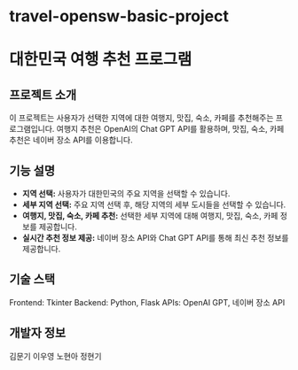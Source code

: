 # travel-opensw-basic-project
# 대한민국 여행 추천 프로그램

## 프로젝트 소개
이 프로젝트는 사용자가 선택한 지역에 대한 여행지, 맛집, 숙소, 카페를 추천해주는 프로그램입니다. 
여행지 추천은 OpenAI의 Chat GPT API를 활용하며, 맛집, 숙소, 카페 추천은 네이버 장소 API를 이용합니다.

## 기능 설명
- **지역 선택:** 사용자가 대한민국의 주요 지역을 선택할 수 있습니다.
- **세부 지역 선택:** 주요 지역 선택 후, 해당 지역의 세부 도시들을 선택할 수 있습니다.
- **여행지, 맛집, 숙소, 카페 추천:** 선택한 세부 지역에 대해 여행지, 맛집, 숙소, 카페 정보를 제공합니다.
- **실시간 추천 정보 제공:** 네이버 장소 API와 Chat GPT API를 통해 최신 추천 정보를 제공합니다.

## 기술 스택
Frontend: Tkinter
Backend: Python, Flask
APIs: OpenAI GPT, 네이버 장소 API

## 개발자 정보
김문기
이우영
노현아
정현기


